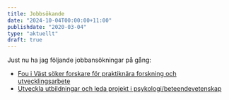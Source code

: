 ```yaml
---
title: Jobbsökande
date: "2024-10-04T00:00:00+11:00"
publishdate: "2020-03-04"
type: "aktuellt"
draft: true
---
```


Just nu ha jag följande jobbansökningar på gång:


- [Fou i Väst söker forskare för praktiknära forskning och utvecklingsarbete](https://arbetsformedlingen.se/platsbanken/annonser/29017479)
- [Utveckla utbildningar och leda projekt i psykologi/beteendevetenskap](https://arbetsformedlingen.se/platsbanken/annonser/28968622)
